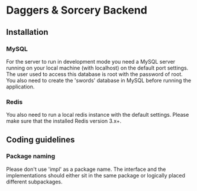 # Daggers & Sorcery Backend
## Installation
### MySQL
For the server to run in development mode you need a MySQL server running on your local machine (with localhost) on the default port settings. The user used to access this database is root with the password of root. You also need to create the 'swords' database in MySQL before running the application.

### Redis
You also need to run a local redis instance with the default settings. Please make sure that the installed Redis version 3.x+.

## Coding guidelines
### Package naming
Please don't use 'impl' as a package name. The interface and the implementations should either sit in the same package or logically placed different subpackages.